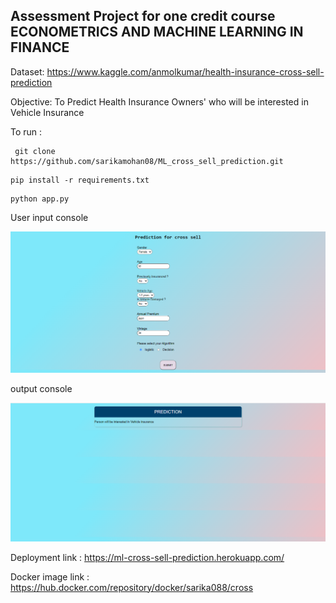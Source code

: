 ## Assessment Project for one credit course ECONOMETRICS AND MACHINE LEARNING IN FINANCE

Dataset: https://www.kaggle.com/anmolkumar/health-insurance-cross-sell-prediction


Objective:
    To Predict Health Insurance Owners' who will be interested in Vehicle Insurance



To run :
```
 git clone https://github.com/sarikamohan08/ML_cross_sell_prediction.git
```
```
pip install -r requirements.txt

```
```
python app.py

```
User input console 

![This is an image](https://github.com/sarikamohan08/Health-insurance-cross-sell-prediction/blob/0af0ca32d6050fe29e2a1760eb3484b8ce1511cb/Capture1%20.PNG)


output console


![This is an image](https://github.com/sarikamohan08/Health-insurance-cross-sell-prediction/blob/ed3f5fa2cbc941464f49fefd81e30bd606c4d866/Capture%202%20.PNG)



Deployment link :  https://ml-cross-sell-prediction.herokuapp.com/


Docker image link : https://hub.docker.com/repository/docker/sarika088/cross

